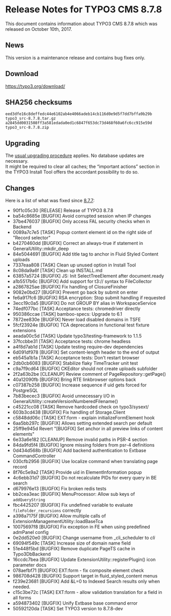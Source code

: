 Release Notes for TYPO3 CMS 8.7.8
=================================

This document contains information about TYPO3 CMS 8.7.8 which was
released on October 10th, 2017.

News
----

This version is a maintenance release and contains bug fixes only.

Download
--------

<https://typo3.org/download/>

SHA256 checksums
----------------

    eed3dfe16c8deffedc44e6102ab4e4066adeb14cb116d0e9d5f7dd7bffa9b29b  typo3_src-8.7.8.tar.gz
    a2845dd0031508ff3a581edada0ed1c6847f653dc73d468f60a6fc6cc915e59d  typo3_src-8.7.8.zip

Upgrading
---------

The [usual upgrading procedure](https://docs.typo3.org/typo3cms/InstallationGuide/) applies.
No database updates are necessary.\
It might be required to clear all caches; the “important actions”
section in the TYPO3 Install Tool offers the accordant possibility to do
so.

Changes
-------

Here is a list of what was fixed since
[8.7.7](TYPO3_CMS_8.7.7 "wikilink"):

 * 90f1c05c30 [RELEASE] Release of TYPO3 8.7.8
 * ba54c8685e [BUGFIX] Avoid corrupted session when IP changes
 * 37be476037 [BUGFIX] Only access FAL security checks when in Backend
 * 0089a7c7e5 [TASK] Popup content element id on the right side of "Record selector"
 * b4270460dd [BUGFIX] Correct an always-true if statement in GeneralUtility::mkdir_deep
 * 84e5044691 [BUGFIX] Add title tag to anchor in Fluid Styled Content uploads
 * 7337eaa808 [TASK] Clean up unused option in Install Tool
 * 8c08da9a6f [TASK] Clean up INSTALL.md
 * 63857a5724 [BUGFIX] JS: Init SelectTreeElement after document.ready
 * a1b5517b6c [BUGFIX] Add support for t3:// syntax to FileCollector
 * a2867825ae [BUGFIX] Fix handling of ClosureFinisher
 * 9082e0bd27 [BUGFIX] Prevent go back by submit on enter
 * fe6a917fc6 [BUGFIX] RSA encryption: Stop submit handling if requested
 * 3ecc19c0a5 [BUGFIX] Do not GROUP BY alias in WorkspaceService
 * 74edf077bc [TASK] Acceptance tests: chromedriver directly
 * 950386ccae [TASK] bamboo-specs: Upgrade to 6.1
 * 7872ee830e [BUGFIX] Never load disabled domains in TSFE
 * 5fcf23924e [BUGFIX] TCA deprecations in functional test fixture extensions
 * aeada00c5d [TASK] Update typo3/testing-framework to 1.1.5
 * 37fccbbe31 [TASK] Acceptance tests: chrome headless
 * a4f8d7ab1d [TASK] Update testing require-dev dependencies
 * 6d091df978 [BUGFIX] Set content-length header to the end of output
 * eb545a1b1a [TASK] Acceptance tests: Don't restart browser
 * 2db0cb6083 [BUGFIX] Stabilize flaky TimeTracker unit test
 * c9a7f9cd64 [BUGFIX] CKEditor should not create uploads subfolder
 * 2f2a63b2be [CLEANUP] Review comment of PageRepository::getPage()
 * 40a12090fb [BUGFIX] Bring RTE linkbrowser options back
 * c07387b258 [BUGFIX] Increase sequence if uid gets forced for PostgreSQL
 * 7b83becec3 [BUGFIX] Avoid unnecessary I/O in GeneralUtility::createVersionNumberedFilename()
 * c45221cc08 [TASK] Remove hardcoded check on typo3/sysext/
 * 603b3cd438 [BUGFIX] Fix handling of Storage.Client
 * c5848dd06c [TASK] EXT:form - explain initializeFormElement hook
 * 6aa5bb297c [BUGFIX] Allows setting extended search per default
 * 25ff9e945d Revert "[BUGFIX] Set anchor in all preview links of content elements"
 * 6e33a6e182 [CLEANUP] Remove invalid paths in PSR-4 section
 * 84da9fd5f4 [BUGFIX] Ignore missing folders from psr-4 definitions
 * 0d434d568b [BUGFIX] Add backend authentication to Extbase CommandController
 * 030cfb2956 [BUGFIX] Use localize command when translating page record
 * 8f76c5e9a2 [TASK] Provide uid in ElementInformation popup
 * 4c6ebb31d7 [BUGFIX] Do not recalculate PIDs for every query in BE search
 * d679976e13 [BUGFIX] Fix broken redis tests
 * bb2cea3eac [BUGFIX] MenuProcessor: Allow sub keys of `addQueryString`
 * fbc4425207 [BUGFIX] Fix undefined variable to evaluate `fileFolder_recursions` correctly
 * a398a7175f [BUGFIX] Allow multiple calls of ExtensionManagementUtility::loadBaseTca
 * 10075697f8 [BUGFIX] Fix exception in FE when using predefined admPanel config
 * 0e2dd520e0 [BUGFIX] Change username from _cli_scheduler to _cli_
 * 69094f549c [TASK] Increase size of domain name field
 * 51e448f5bd [BUGFIX] Remove duplicate PageTS cache in Typo3DbBackend
 * 16ccdc7bea [BUGFIX] Update ExtensionUtility::registerPlugin() icon parameter docs
 * 078aefbf71 [BUGFIX] EXT:form - fix composite element check
 * 986708d428 [BUGFIX] Support target in fluid_styled_content menus
 * f239e23681 [BUGFIX] Add &L=0 to Indexed Search results only when needed.
 * c15c3be72c [TASK] EXT:form - allow validation translation for a field in all forms
 * a594873402 [BUGFIX] Unify Extbase base command error
 * 50592120da [TASK] Set TYPO3 version to 8.7.8-dev